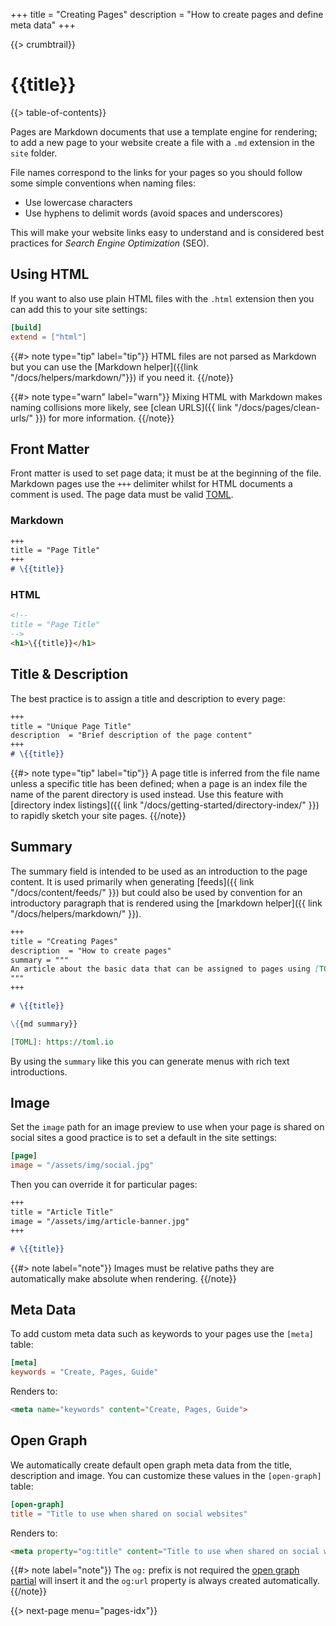 +++
title = "Creating Pages"
description = "How to create pages and define meta data"
+++

{{> crumbtrail}}

# {{title}}

{{> table-of-contents}}

Pages are Markdown documents that use a template engine for rendering; to add a new page to your website create a file with a `.md` extension in the `site` folder.

File names correspond to the links for your pages so you should follow some simple conventions when naming files:

* Use lowercase characters
* Use hyphens to delimit words (avoid spaces and underscores)

This will make your website links easy to understand and is considered best practices for *Search Engine Optimization* (SEO).

## Using HTML

If you want to also use plain HTML files with the `.html` extension then you can add this to your site settings:

```toml
[build]
extend = ["html"]
```

{{#> note type="tip" label="tip"}}
HTML files are not parsed as Markdown but you can use the [Markdown helper]({{link "/docs/helpers/markdown/"}}) if you need it.
{{/note}}

{{#> note type="warn" label="warn"}}
Mixing HTML with Markdown makes naming collisions more likely, see [clean URLS]({{ link "/docs/pages/clean-urls/" }}) for more information.
{{/note}}

## Front Matter

Front matter is used to set page data; it must be at the beginning of the file. Markdown pages use the `+++` delimiter whilst for HTML documents a comment is used. The page data must be valid [TOML][].

### Markdown

```markdown
+++
title = "Page Title"
+++
# \{{title}}
```

### HTML

```html
<!--
title = "Page Title"
-->
<h1>\{{title}}</h1>
```

## Title & Description

The best practice is to assign a title and description to every page:

```markdown
+++
title = "Unique Page Title"
description  = "Brief description of the page content"
+++
# \{{title}}
```

{{#> note type="tip" label="tip"}}
A page title is inferred from the file name unless a specific title has been defined; when a page is an index file the name of the parent directory is used instead. Use this feature with [directory index listings]({{ link "/docs/getting-started/directory-index/" }}) to rapidly sketch your site pages.
{{/note}}

## Summary

The summary field is intended to be used as an introduction to the page content. It is used primarily when generating [feeds]({{ link "/docs/content/feeds/" }}) but could also be used by convention for an introductory paragraph that is rendered using the [markdown helper]({{ link "/docs/helpers/markdown/" }}).

```markdown
+++
title = "Creating Pages"
description  = "How to create pages"
summary = """
An article about the basic data that can be assigned to pages using [TOML][].
"""
+++

# \{{title}}

\{{md summary}}

[TOML]: https://toml.io
```

By using the `summary` like this you can generate menus with rich text introductions.

## Image

Set the `image` path for an image preview to use when your page is shared on social sites a good practice is to set a default in the site settings:

```toml
[page]
image = "/assets/img/social.jpg"
```

Then you can override it for particular pages:

```markdown
+++
title = "Article Title"
image = "/assets/img/article-banner.jpg"
+++

# \{{title}}
```

{{#> note label="note"}}
Images must be relative paths they are automatically make absolute when rendering.
{{/note}}

## Meta Data

To add custom meta data such as keywords to your pages use the `[meta]` table:

```toml
[meta]
keywords = "Create, Pages, Guide"
```

Renders to:

```html
<meta name="keywords" content="Create, Pages, Guide">
```

## Open Graph

We automatically create default open graph meta data from the title, description and image. You can customize these values in the `[open-graph]` table:


```toml
[open-graph]
title = "Title to use when shared on social websites"
```

Renders to:

```html
<meta property="og:title" content="Title to use when shared on social websites">
```

{{#> note label="note"}}
The `og:` prefix is not required the [open graph partial](https://github.com/uwe-app/plugins/blob/master/std/core/partials/open-graph.hbs) will insert it and the `og:url` property is always created automatically.
{{/note}}

{{> next-page menu="pages-idx"}}

[TOML]: https://toml.io
[Open Graph]: https://ogp.me/
